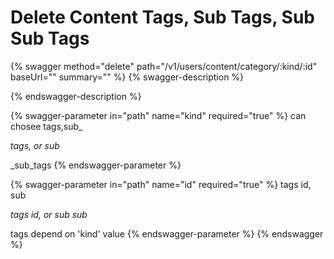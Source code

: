 # Delete Content Tags, Sub Tags, Sub Sub Tags

{% swagger method="delete" path="/v1/users/content/category/:kind/:id" baseUrl="" summary="" %}
{% swagger-description %}

{% endswagger-description %}

{% swagger-parameter in="path" name="kind" required="true" %}
can chosee tags,sub_

_tags, or sub_

\_sub_tags
{% endswagger-parameter %}

{% swagger-parameter in="path" name="id" required="true" %}
tags id, sub 

_tags id, or sub sub_

 tags depend on 'kind' value
{% endswagger-parameter %}
{% endswagger %}
